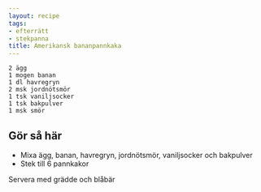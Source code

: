 ```yaml
---
layout: recipe
tags:
- efterrätt
- stekpanna
title: Amerikansk bananpannkaka
---
```



```
2 ägg
1 mogen banan
1 dl havregryn
2 msk jordnötsmör
1 tsk vaniljsocker
1 tsk bakpulver
1 msk smör
```

## Gör så här
* Mixa ägg, banan, havregryn, jordnötsmör, vaniljsocker och bakpulver
* Stek till 6 pannkakor

Servera med grädde och blåbär
